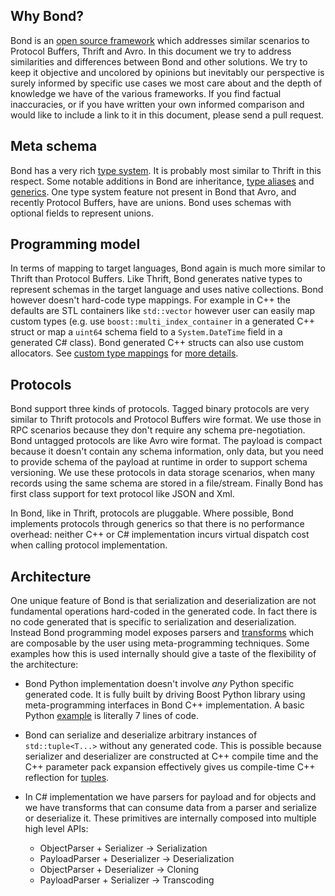 Why Bond?
---------

Bond is an [open source framework](https://github.com/Microsoft/bond/) which
addresses similar scenarios to Protocol Buffers, Thrift and Avro. In this 
document we try to address similarities and differences between Bond and other 
solutions. We try to keep it objective and uncolored by opinions but inevitably 
our perspective is surely informed by specific use cases we most care about and 
the depth of knowledge we have of the various frameworks. If you find factual 
inaccuracies, or if you have written your own informed comparison and would 
like to include a link to it in this document, please send a pull request.

Meta schema
-----------

Bond has a very rich [type system](manual/compiler.html#idl-syntax). It is
probably most similar to Thrift in this respect. Some notable additions in Bond
are inheritance, [type aliases](manual/bond_cpp.html#type-aliases) and
[generics](manual/bond_cpp.html#generic-struct). One type system feature not
present in Bond that Avro, and recently Protocol Buffers, have are unions. Bond
uses schemas with optional fields to represent unions.

Programming model
-----------------

In terms of mapping to target languages, Bond again is much more similar to 
Thrift than Protocol Buffers. Like Thrift, Bond generates native types to 
represent schemas in the target language and uses native collections. Bond 
however doesn't hard-code type mappings. For example in C++ the defaults are 
STL containers like `std::vector` however user can easily map custom types 
(e.g. use `boost::multi_index_container`  in a generated C++ struct or map 
a `uint64` schema field to a `System.DateTime` field in a generated C# class). 
Bond generated C++ structs can also use custom allocators. See [custom type 
mappings](manual/bond_cpp.html#custom-type-mappings) for [more 
details](manual/bond_cs.html#custom-type-mappings).

Protocols
---------

Bond support three kinds of protocols. Tagged binary protocols are very similar 
to Thrift protocols and Protocol Buffers wire format. We use those in RPC 
scenarios because they don't require any schema pre-negotiation. Bond untagged 
protocols are like Avro wire format. The payload is compact because it doesn't 
contain any schema information, only data, but you need to provide schema of 
the payload at runtime in order to support schema versioning. We use these 
protocols in data storage scenarios, when many records using the same schema 
are stored in a file/stream. Finally Bond has first class support for text 
protocol like JSON and Xml.

In Bond, like in Thrift, protocols are pluggable. Where possible, Bond 
implements protocols through generics so that there is no performance overhead: 
neither C++ or C# implementation incurs virtual dispatch cost when calling 
protocol implementation.

Architecture
------------

One unique feature of Bond is that serialization and deserialization are not 
fundamental operations hard-coded in the generated code. In fact there is no 
code generated that is specific to serialization and deserialization. Instead 
Bond programming model exposes parsers and 
[transforms](manual/bond_cpp.html#transforms) which are composable by the user 
using meta-programming techniques. Some examples how this is used internally 
should give a taste of the flexibility of the architecture:

- Bond Python implementation doesn't involve *any* Python specific generated 
  code. It is fully built by driving Boost Python library using 
  meta-programming interfaces in Bond C++ implementation. A basic Python 
  [example](manual/bond_py.html#basic-example) is literally 7 lines of code.

- Bond can serialize and deserialize arbitrary instances of `std::tuple<T...>` 
  without any generated code. This is possible because serializer and 
  deserializer are constructed at C++ compile time and the C++ parameter pack 
  expansion effectively gives us compile-time C++ reflection for 
  [tuples](manual/bond_cpp.html#tuples).

- In C# implementation we have parsers for payload and for objects and we have 
  transforms that can consume data from a parser and serialize or deserialize 
  it. These primitives are internally composed into multiple high level APIs:

    - ObjectParser + Serializer -> Serialization
    - PayloadParser + Deserializer -> Deserialization
    - ObjectParser + Deserializer -> Cloning
    - PayloadParser + Serializer -> Transcoding
